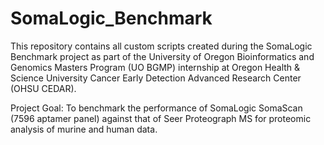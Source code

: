 # SomaLogic_Benchmark

This repository contains all custom scripts created during the SomaLogic Benchmark project as part of the University of Oregon Bioinformatics and Genomics Masters Program (UO BGMP) internship at Oregon Health & Science University Cancer Early Detection Advanced Research Center (OHSU CEDAR).

Project Goal: To benchmark the performance of SomaLogic SomaScan (7596 aptamer panel) against that of Seer Proteograph MS for proteomic analysis of murine and human data.
